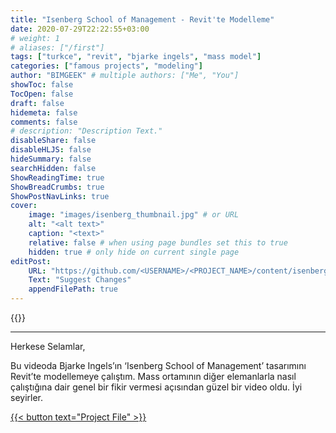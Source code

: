 ```yaml
---
title: "Isenberg School of Management - Revit'te Modelleme"
date: 2020-07-29T22:22:55+03:00
# weight: 1
# aliases: ["/first"]
tags: ["turkce", "revit", "bjarke ingels", "mass model"]
categories: ["famous projects", "modeling"]
author: "BIMGEEK" # multiple authors: ["Me", "You"]
showToc: false
TocOpen: false
draft: false
hidemeta: false
comments: false
# description: "Description Text."
disableShare: false
disableHLJS: false
hideSummary: false
searchHidden: false
ShowReadingTime: true
ShowBreadCrumbs: true
ShowPostNavLinks: true
cover:
    image: "images/isenberg_thumbnail.jpg" # or URL
    alt: "<alt text>"
    caption: "<text>"
    relative: false # when using page bundles set this to true
    hidden: true # only hide on current single page
editPost:
    URL: "https://github.com/<USERNAME>/<PROJECT_NAME>/content/isenberg-school-of-management"
    Text: "Suggest Changes"
    appendFilePath: true
---
```


{{<youtube VNI2UGDyDlk>}}

---
Herkese Selamlar,

Bu videoda Bjarke Ingels’ın ‘Isenberg School of Management’ tasarımını Revit’te modellemeye çalıştım. Mass ortamının diğer elemanlarla nasıl çalıştığına dair genel bir fikir vermesi açısından güzel bir video oldu. İyi seyirler.

<a href="files/isenberg-school-of-management.rvt" download>
    {{< button text="Project File" >}}
</a>